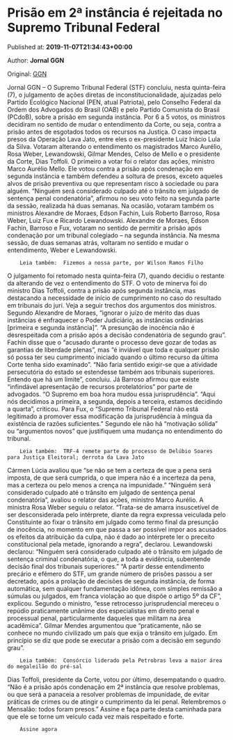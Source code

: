 
# Prisão em 2ª instância é rejeitada no Supremo Tribunal Federal

Published at: **2019-11-07T21:34:43+00:00**

Author: **Jornal GGN**

Original: [GGN](https://jornalggn.com.br/justica/prisao-em-2a-instancia-e-rejeitada-no-supremo-tribunal-federal/)

Jornal GGN – O Supremo Tribunal Federal (STF) concluiu, nesta quinta-feira (7), o julgamento de ações diretas de inconstitucionalidade, ajuizadas pelo Partido Ecológico Nacional (PEN, atual Patriota), pelo Conselho Federal da Ordem dos Advogados do Brasil (OAB) e pelo Partido Comunista do Brasil (PCdoB), sobre a prisão em segunda instância.
Por 6 a 5 votos, os ministros decidiram no sentido de mudar o entendimento da Corte, ou seja, contra a prisão antes de esgotados todos os recursos na Justiça.
O caso impacta presos da Operação Lava Jato, entre eles o ex-presidente Luiz Inácio Lula da Silva.
Votaram alterando o entendimento os magistrados Marco Aurélio, Rosa Weber, Lewandowski, Gilmar Mendes, Celso de Mello e o presidente da Corte, Dias Toffoli.
O primeiro a votar foi o relator das ações, ministro Marco Aurélio Mello. Ele votou contra a prisão após condenação em segunda instância e também defendeu a soltura de presos, exceto aqueles alvos de prisão preventiva ou que representam risco à sociedade ou para alguém.
“Ninguém será considerado culpado até o trânsito em julgado de sentença penal condenatória”, afirmou no seu voto feito na segunda parte da sessão, realizada há duas semanas. Na ocasião, votaram também os ministros Alexandre de Moraes, Edson Fachin, Luís Roberto Barroso, Rosa Weber, Luiz Fux e Ricardo Lewandowski.
Alexandre de Moraes, Edson Fachin, Barroso e Fux, votaram no sentido de permitir a prisão após condenação por um tribunal colegiado – na segunda instância. Na mesma sessão, de duas semanas atrás, voltaram no sentido e mudar o entendimento, Weber e Lewandowski.

        Leia também:  Fizemos a nossa parte, por Wilson Ramos Filho
      
O julgamento foi retomado nesta quinta-feira (7), quando decidiu o restante da alterando de vez o entendimento do STF. O voto de minerva foi do ministro Dias Toffoli, contra a prisão após segunda instância, mas destacando a necessidade de início de cumprimento no caso do resultado em tribunais do juri.
Veja a seguir trechos dos argumentos dos ministros.
Segundo Alexandre de Moraes, “ignorar o juízo de mérito das duas instâncias é enfraquecer o Poder Judiciário, as instâncias ordinárias [primeira e segunda instância]”. “A presunção de inocência não é desrespeitada com a prisão após a decisão condenatória de segundo grau”.
Fachin disse que o “acusado durante o processo deve gozar de todas as garantias de liberdade plenas”, mas “é inviável que toda e qualquer prisão só possa ter seu cumprimento iniciado quando o último recurso da última Corte tenha sido examinado”.
“Não faria sentido exigir-se que a atividade persecutória do estado se estendesse também aos tribunais superiores. Entendo que há um limite”, concluiu.
Já Barroso afirmou que existe “infindável apresentação de recursos protelatórios” por parte de advogados. “O Supremo em boa hora mudou essa jurisprudência”.
“Aqui nós decidimos a primeira, a segunda, depois a terceira, estamos decidindo a quarta”, criticou.
Para Fux, o “Supremo Tribunal Federal não está legitimado a promover essa modificação da jurisprudência à míngua da existência de razões suficientes.”
Segundo ele não há “motivação sólida” ou “argumentos novos” que justifiquem uma mudança no entendimento do tribunal.

        Leia também:  TRF-4 remete parte do processo de Delúbio Soares para Justiça Eleitoral; derrota da Lava Jato
      
Cármen Lúcia avaliou que “se não se tem a certeza de que a pena será imposta, de que será cumprida, o que impera não é a incerteza da pena, mas a certeza ou pelo menos a crença na impunidade.”
“Ninguém será considerado culpado até o trânsito em julgado de sentença penal condenatória”, avaliou o relator das ações, ministro Marco Aurélio.
A ministra Rosa Weber seguiu o relator. “Trata-se de amarra insuscetível de ser desconsiderada pelo intérprete, diante da regra expressa veiculada pelo Constituinte ao fixar o trânsito em julgado como termo final da presunção de inocência, no momento em que passa a ser possível impor aos acusados os efeitos da atribuição da culpa, não é dado ao intérprete ler o preceito constitucional pela metade, ignorando a regra”, declarou.
Lewandowski declarou: “Ninguém será considerado culpado até o trânsito em julgado de sentença criminal condenatória, o que, a toda a evidência, subentende decisão final dos tribunais superiores.”
“A partir desse entendimento precário e efêmero do STF, um grande número de prisões passou a ser decretado, após a prolação de decisões de segunda instância, de forma automática, sem qualquer fundamentação idônea, com simples remissão a súmulas ou julgados, em franca violação ao que dispõe o artigo 5º da CF”, explicou.
Segundo o ministro, “esse retrocesso jurisprudencial mereceu o repúdio praticamente unânime dos especialistas em direito penal e processual penal, particularmente daqueles que militam na área acadêmica”.
Gilmar Mendes argumentou que “praticamente, não se conhece no mundo civilizado um país que exija o trânsito em julgado. Em princípio se diz que pode se executar a prisão com a decisão em segundo grau”.

        Leia também:  Consórcio liderado pela Petrobras leva a maior área do megaleilão do pré-sal
      
Dias Toffoli, presidente da Corte, votou por último, desempatando o quadro. “Não é a prisão após condenação em 2ª instância que resolve problemas, ou que será a panaceia a resolver problemas de impunidade, de evitar práticas de crimes ou de atingir o cumprimento da lei penal. Relembremos o Mensalão: todos foram presos.”
Assine e faça parte desta caminhada para que ele se torne um veículo cada vez mais respeitado e forte.

        Assine agora
      
